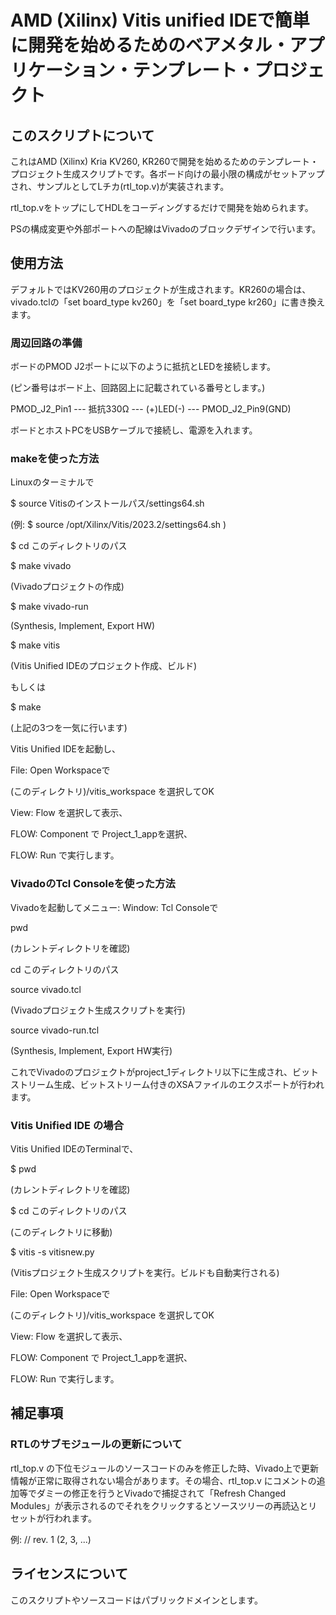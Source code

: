 # AMD (Xilinx) Vitis unified IDEで簡単に開発を始めるためのベアメタル・アプリケーション・テンプレート・プロジェクト

## このスクリプトについて

これはAMD (Xilinx) Kria KV260, KR260で開発を始めるためのテンプレート・プロジェクト生成スクリプトです。各ボード向けの最小限の構成がセットアップされ、サンプルとしてLチカ(rtl_top.v)が実装されます。

rtl_top.vをトップにしてHDLをコーディングするだけで開発を始められます。

PSの構成変更や外部ポートへの配線はVivadoのブロックデザインで行います。

## 使用方法

デフォルトではKV260用のプロジェクトが生成されます。KR260の場合は、vivado.tclの「set board_type kv260」を「set board_type kr260」に書き換えます。

### 周辺回路の準備

ボードのPMOD J2ポートに以下のように抵抗とLEDを接続します。

(ピン番号はボード上、回路図上に記載されている番号とします。)

PMOD_J2_Pin1 --- 抵抗330Ω --- (+)LED(-) --- PMOD_J2_Pin9(GND)

ボードとホストPCをUSBケーブルで接続し、電源を入れます。

### makeを使った方法

Linuxのターミナルで

$ source Vitisのインストールパス/settings64.sh

(例: $ source /opt/Xilinx/Vitis/2023.2/settings64.sh )

$ cd このディレクトリのパス

$ make vivado

(Vivadoプロジェクトの作成)

$ make vivado-run

(Synthesis, Implement, Export HW)

$ make vitis

(Vitis Unified IDEのプロジェクト作成、ビルド)

もしくは

$ make

(上記の3つを一気に行います)

Vitis Unified IDEを起動し、

File: Open Workspaceで

(このディレクトリ)/vitis_workspace を選択してOK

View: Flow を選択して表示、

FLOW: Component で Project_1_appを選択、

FLOW: Run で実行します。

### VivadoのTcl Consoleを使った方法

Vivadoを起動してメニュー: Window: Tcl Consoleで

pwd

(カレントディレクトリを確認)

cd このディレクトリのパス

source vivado.tcl

(Vivadoプロジェクト生成スクリプトを実行)

source vivado-run.tcl

(Synthesis, Implement, Export HW実行)

これでVivadoのプロジェクトがproject_1ディレクトリ以下に生成され、ビットストリーム生成、ビットストリーム付きのXSAファイルのエクスポートが行われます。

### Vitis Unified IDE の場合

Vitis Unified IDEのTerminalで、

$ pwd

(カレントディレクトリを確認)

$ cd このディレクトリのパス

(このディレクトリに移動)

$ vitis -s vitisnew.py

(Vitisプロジェクト生成スクリプトを実行。ビルドも自動実行される)

File: Open Workspaceで

(このディレクトリ)/vitis_workspace を選択してOK

View: Flow を選択して表示、

FLOW: Component で Project_1_appを選択、

FLOW: Run で実行します。

## 補足事項

### RTLのサブモジュールの更新について

rtl_top.v の下位モジュールのソースコードのみを修正した時、Vivado上で更新情報が正常に取得されない場合があります。その場合、rtl_top.v にコメントの追加等でダミーの修正を行うとVivadoで捕捉されて「Refresh Changed Modules」が表示されるのでそれをクリックするとソースツリーの再読込とリセットが行われます。

例: // rev. 1 (2, 3, ...)

## ライセンスについて

このスクリプトやソースコードはパブリックドメインとします。
